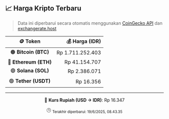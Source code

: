 

<!-- HARGA_KRIPTO -->
## 📈 Harga Kripto Terbaru

> Data ini diperbarui secara otomatis menggunakan [CoinGecko API](https://www.coingecko.com/) dan [exchangerate.host](https://exchangerate.host/)

<div align="center">

| 🪙 Token | 💰 Harga (IDR) |
|:------:|---------------:|
| 🟠 **Bitcoin (BTC)**   | Rp 1.711.252.403 |
| 🔵 **Ethereum (ETH)**  | Rp 41.154.707 |
| 🟣 **Solana (SOL)**    | Rp 2.386.071 |
| 🟢 **Tether (USDT)**   | Rp 16.356 |

---

💱 **Kurs Rupiah (USD → IDR)**: Rp 16.347

🕒 <sub>Terakhir diperbarui: 19/6/2025, 08.43.35</sub>

</div>
<!-- /HARGA_KRIPTO -->